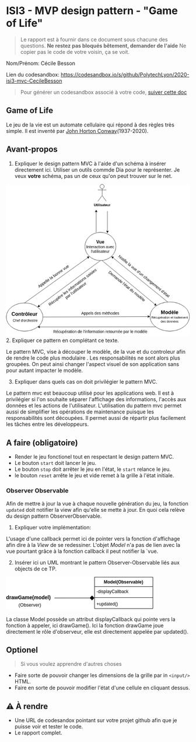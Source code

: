 # ISI3 - MVP design pattern - "Game of Life"

> Le rapport est à fournir dans ce document sous chacune des questions. 
> **Ne restez pas bloqués bêtement, demander de l'aide**
> Ne copier pas le code de votre voisin, ça se voit.

Nom/Prénom: Cécile Besson

Lien du codesandbox: https://codesandbox.io/s/github/PolytechLyon/2020-isi3-mvc-CecileBesson

> Pour générer un codesandbox associé à votre code, [suiver cette doc](https://codesandbox.io/docs/importing#import-from-github)

## Game of Life

Le jeu de la vie est un automate cellulaire qui répond à des règles très simple.
Il est inventé par [John Horton Conway](https://fr.wikipedia.org/wiki/John_Horton_Conway)(1937-2020).

## Avant-propos

1. Expliquer le design pattern MVC à l'aide d'un schéma à insérer directement ici. 
Utiliser un outils commde Dia pour le représenter. Je veux **votre** schéma, pas un de ceux qu'on peut trouver sur le net.

![Schema pattern](mvc.png)
2. Expliquer ce pattern en complétant ce texte.

Le pattern MVC, vise à découper le modèle, de la vue et du controleur afin de rendre le code plus modulaire .
Les responsabilités ne sont alors plus groupées.
On peut ainsi changer l'aspect visuel de son application sans pour autant impacter le modèle.

3. Expliquer dans quels cas on doit privilégier le pattern MVC.

Le pattern mvc est beaucoup utilisé pour les applications web. Il est à privilégier si l'on souhaite 
séparer l'affichage des informations, l'accès aux données et les actions de l'utilisateur.
L'utilisation du pattern mvc permet aussi de simplifier les opérations de maintenance puisque les responsabilités sont
découpées. Il permet aussi de répartir plus facilement les tâches entre les développeurs. 
## A faire (obligatoire)

- Render le jeu fonctionel tout en respectant le design pattern MVC.
- Le bouton `start` doit lancer le jeu.
- Le bouton `stop` doit arrêter le jeu en l'état, le `start` relance le jeu.
- le bouton `reset` arrête le jeu et vide remet à la grille à l'état initiale.

### Observer Observable

Afin de mettre à jour la vue à chaque nouvelle génération du jeu, la fonction `updated` doit notifier la view afin qu'elle se mette à jour.
En quoi cela relève du design pattern ObserverObservable.

1. Expliquer votre implémentation:

L'usage d'une callback permet ici de pointer vers la fonction d'affichage afin dire à la _View_ de se redessiner.
L'objet _Model_ n'a pas de lien avec la vue pourtant grâce à la fonction callback il peut notifier la `vue.

2. Insérer ici un UML montrant le pattern Observer-Observable liés aux objects de ce TP.

![Schema pattern](observer_observable.png)

La classe Model possède un attribut displayCallback qui pointe vers la fonction à appeler, ici drawGame().
Ici la fonction drawGame joue directement le rôle d'observeur, elle est directement appelée par updated().

## Optionel

> Si vous voulez apprendre d'autres choses

- Faire sorte de pouvoir changer les dimensions de la grille par in `<input/>` HTML.
- Faire en sorte de pouvoir modifier l'état d'une cellule en cliquant dessus.

## :warning: À rendre

- Une URL de codesandox pointant sur votre projet github afin que je puisse voir et tester le code.
- Le rapport complet.
